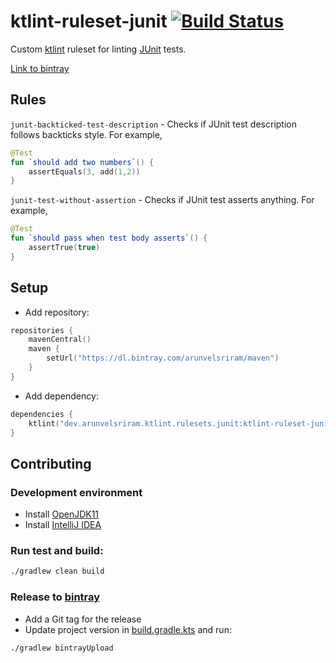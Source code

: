 # ktlint-ruleset-junit [![Build Status](https://travis-ci.org/arunvelsriram/ktlint-ruleset-junit.svg?branch=master)](https://travis-ci.org/arunvelsriram/ktlint-ruleset-junit)

Custom [ktlint](https://github.com/pinterest/ktlint) ruleset for linting [JUnit](https://junit.org/junit5/) tests.

[Link to bintray](https://bintray.com/arunvelsriram/maven/ktlint-ruleset-junit)

## Rules

`junit-backticked-test-description` - Checks if JUnit test description follows backticks style. For example,

```kotlin
@Test
fun `should add two numbers`() {
    assertEquals(3, add(1,2))
}
```

`junit-test-without-assertion` - Checks if JUnit test asserts anything. For example,

```kotlin
@Test
fun `should pass when test body asserts`() {
    assertTrue(true)
}
```

## Setup

* Add repository:

```kotlin
repositories {
    mavenCentral()
    maven {
        setUrl("https://dl.bintray.com/arunvelsriram/maven")
    }
}
```

* Add dependency:

```kotlin
dependencies {
    ktlint("dev.arunvelsriram.ktlint.rulesets.junit:ktlint-ruleset-junit:1.0.0")
}
```

## Contributing

### Development environment

* Install [OpenJDK11](https://adoptopenjdk.net/?variant=openjdk11&jvmVariant=hotspot)
* Install [IntelliJ IDEA](https://www.jetbrains.com/idea/)

### Run test and build:

```bash
./gradlew clean build
```

### Release to [bintray](https://bintray.com)

* Add a Git tag for the release
* Update project version in [build.gradle.kts](./build.gradle.kts) and run:

```bash
./gradlew bintrayUpload
```
